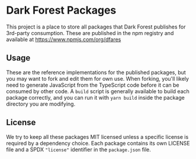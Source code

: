 # Dark Forest Packages

This project is a place to store all packages that Dark Forest publishes for 3rd-party consumption. These are published in the npm registry and available at https://www.npmjs.com/org/dfares

## Usage

These are the reference implementations for the published packages, but you may want to fork and edit them for own use. When forking, you'll likely need to generate JavaScript from the TypeScript code before it can be consumed by other code. A `build` script is generally available to build each package correctly, and you can run it with `yarn build` inside the package directory you are modifying.

## License

We try to keep all these packages MIT licensed unless a specific license is required by a dependency choice. Each package contains its own LICENSE file and a SPDX `"license"` identifier in the `package.json` file.
